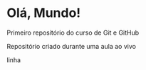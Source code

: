# Olá, Mundo!
 Primeiro repositório do curso de Git e GitHub

 Repositório criado durante uma aula ao vivo

linha
